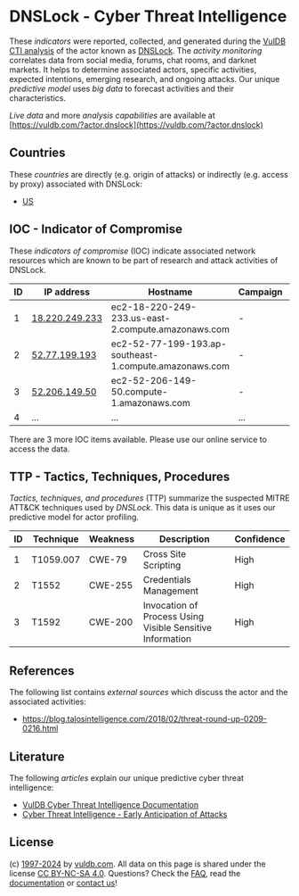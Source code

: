 # DNSLock - Cyber Threat Intelligence

These _indicators_ were reported, collected, and generated during the [VulDB CTI analysis](https://vuldb.com/?kb.cti) of the actor known as [DNSLock](https://vuldb.com/?actor.dnslock). The _activity monitoring_ correlates data from social media, forums, chat rooms, and darknet markets. It helps to determine associated actors, specific activities, expected intentions, emerging research, and ongoing attacks. Our unique _predictive model_ uses _big data_ to forecast activities and their characteristics.

_Live data_ and more _analysis capabilities_ are available at [https://vuldb.com/?actor.dnslock](https://vuldb.com/?actor.dnslock)

## Countries

These _countries_ are directly (e.g. origin of attacks) or indirectly (e.g. access by proxy) associated with DNSLock:

* [US](https://vuldb.com/?country.us)

## IOC - Indicator of Compromise

These _indicators of compromise_ (IOC) indicate associated network resources which are known to be part of research and attack activities of DNSLock.

ID | IP address | Hostname | Campaign | Confidence
-- | ---------- | -------- | -------- | ----------
1 | [18.220.249.233](https://vuldb.com/?ip.18.220.249.233) | ec2-18-220-249-233.us-east-2.compute.amazonaws.com | - | Medium
2 | [52.77.199.193](https://vuldb.com/?ip.52.77.199.193) | ec2-52-77-199-193.ap-southeast-1.compute.amazonaws.com | - | Medium
3 | [52.206.149.50](https://vuldb.com/?ip.52.206.149.50) | ec2-52-206-149-50.compute-1.amazonaws.com | - | Medium
4 | ... | ... | ... | ...

There are 3 more IOC items available. Please use our online service to access the data.

## TTP - Tactics, Techniques, Procedures

_Tactics, techniques, and procedures_ (TTP) summarize the suspected MITRE ATT&CK techniques used by _DNSLock_. This data is unique as it uses our predictive model for actor profiling.

ID | Technique | Weakness | Description | Confidence
-- | --------- | -------- | ----------- | ----------
1 | T1059.007 | CWE-79 | Cross Site Scripting | High
2 | T1552 | CWE-255 | Credentials Management | High
3 | T1592 | CWE-200 | Invocation of Process Using Visible Sensitive Information | High

## References

The following list contains _external sources_ which discuss the actor and the associated activities:

* https://blog.talosintelligence.com/2018/02/threat-round-up-0209-0216.html

## Literature

The following _articles_ explain our unique predictive cyber threat intelligence:

* [VulDB Cyber Threat Intelligence Documentation](https://vuldb.com/?kb.cti)
* [Cyber Threat Intelligence - Early Anticipation of Attacks](https://www.scip.ch/en/?labs.20201022)

## License

(c) [1997-2024](https://vuldb.com/?kb.changelog) by [vuldb.com](https://vuldb.com/?kb.about). All data on this page is shared under the license [CC BY-NC-SA 4.0](https://creativecommons.org/licenses/by-nc-sa/4.0/). Questions? Check the [FAQ](https://vuldb.com/?kb.faq), read the [documentation](https://vuldb.com/?kb) or [contact us](https://vuldb.com/?contact)!
